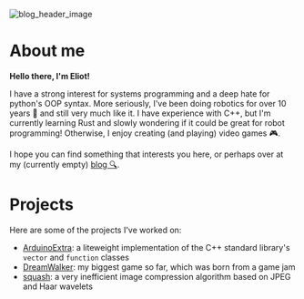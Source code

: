 ![blog_header_image](https://github.com/efondere/efondere/assets/97473864/eb1584ea-49af-4586-abed-262ffc25ef40)

# About me
**Hello there, I'm Eliot!**

I have a strong interest for systems programming and a deep hate for python's OOP syntax. More seriously, I've been doing robotics for over 10 years 🤖 and still very much like it. I have experience with C++, but I'm currently learning Rust and slowly wondering if it could be great for robot programming! Otherwise, I enjoy creating (and playing) video games 🎮.

I hope you can find something that interests you here, or perhaps over at my (currently empty) [blog 🔍](https://www.eliotfondere.com/blog).

# Projects
Here are some of the projects I've worked on:
- [ArduinoExtra](https://github.com/Vanier-Robotics/ArduinoExtra): a liteweight implementation of the C++ standard library's `vector` and `function` classes
- [DreamWalker](https://github.com/efondere/Dream-Walker): my biggest game so far, which was born from a game jam
- [squash](https://github.com/efondere/squash): a very inefficient image compression algorithm based on JPEG and Haar wavelets
